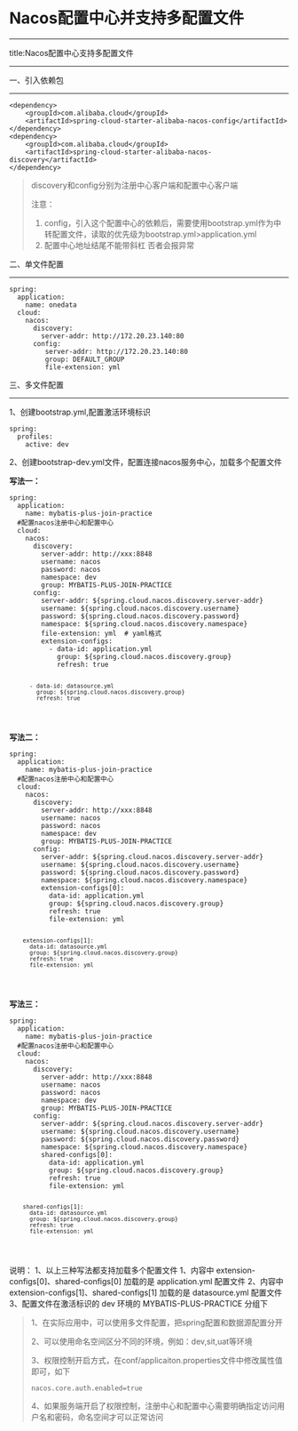 <h1>Nacos配置中心并支持多配置文件</h1>
<hr />
<p>title:Nacos配置中心支持多配置文件</p>
<hr />
<p>一、引入依赖包</p>
<hr />
<pre><code class="language-xml">&lt;dependency&gt;
    &lt;groupId&gt;com.alibaba.cloud&lt;/groupId&gt;
    &lt;artifactId&gt;spring-cloud-starter-alibaba-nacos-config&lt;/artifactId&gt;
&lt;/dependency&gt;
&lt;dependency&gt;
    &lt;groupId&gt;com.alibaba.cloud&lt;/groupId&gt;
    &lt;artifactId&gt;spring-cloud-starter-alibaba-nacos-discovery&lt;/artifactId&gt;
&lt;/dependency&gt;
</code></pre>
<blockquote>
<p>discovery和config分别为注册中心客户端和配置中心客户端</p>
<p>注意：</p>
<ol>
<li>config，引入这个配置中心的依赖后，需要使用bootstrap.yml作为中转配置文件，读取的优先级为bootstrap.yml&gt;application.yml</li>
<li>配置中心地址结尾不能带斜杠 否者会报异常</li>
</ol>
</blockquote>
<p>二、单文件配置</p>
<hr />
<pre><code class="language-yml">spring:
  application:
    name: onedata
  cloud:
    nacos:
      discovery:
        server-addr: http://172.20.23.140:80
      config:
         server-addr: http://172.20.23.140:80
         group: DEFAULT_GROUP
         file-extension: yml
</code></pre>
<p>三、多文件配置</p>
<hr />
<p>1、创建bootstrap.yml,配置激活环境标识</p>
<pre><code class="language-yml">spring:
  profiles:
    active: dev
</code></pre>
<p>2、创建bootstrap-dev.yml文件，配置连接nacos服务中心，加载多个配置文件</p>
<p><strong>写法一：</strong></p>
<pre><code class="language-yml">spring:
  application:
    name: mybatis-plus-join-practice
  #配置nacos注册中心和配置中心
  cloud:
    nacos:
      discovery:
        server-addr: http://xxx:8848
        username: nacos
        password: nacos
        namespace: dev
        group: MYBATIS-PLUS-JOIN-PRACTICE
      config:
        server-addr: ${spring.cloud.nacos.discovery.server-addr}
        username: ${spring.cloud.nacos.discovery.username}
        password: ${spring.cloud.nacos.discovery.password}
        namespace: ${spring.cloud.nacos.discovery.namespace}
        file-extension: yml  # yaml格式
        extension-configs:
          - data-id: application.yml
            group: ${spring.cloud.nacos.discovery.group}
            refresh: true
 
          - data-id: datasource.yml
            group: ${spring.cloud.nacos.discovery.group}
            refresh: true
</code></pre>
<p><strong>写法二：</strong></p>
<pre><code class="language-yaml">spring:
  application:
    name: mybatis-plus-join-practice
  #配置nacos注册中心和配置中心
  cloud:
    nacos:
      discovery:
        server-addr: http://xxx:8848
        username: nacos
        password: nacos
        namespace: dev
        group: MYBATIS-PLUS-JOIN-PRACTICE
      config:
        server-addr: ${spring.cloud.nacos.discovery.server-addr}
        username: ${spring.cloud.nacos.discovery.username}
        password: ${spring.cloud.nacos.discovery.password}
        namespace: ${spring.cloud.nacos.discovery.namespace}
        extension-configs[0]:
          data-id: application.yml
          group: ${spring.cloud.nacos.discovery.group}
          refresh: true
          file-extension: yml
 
        extension-configs[1]:
          data-id: datasource.yml
          group: ${spring.cloud.nacos.discovery.group}
          refresh: true
          file-extension: yml
</code></pre>
<p><strong>写法三：</strong></p>
<pre><code class="language-yaml">spring:
  application:
    name: mybatis-plus-join-practice
  #配置nacos注册中心和配置中心
  cloud:
    nacos:
      discovery:
        server-addr: http://xxx:8848
        username: nacos
        password: nacos
        namespace: dev
        group: MYBATIS-PLUS-JOIN-PRACTICE
      config:
        server-addr: ${spring.cloud.nacos.discovery.server-addr}
        username: ${spring.cloud.nacos.discovery.username}
        password: ${spring.cloud.nacos.discovery.password}
        namespace: ${spring.cloud.nacos.discovery.namespace}
        shared-configs[0]:
          data-id: application.yml
          group: ${spring.cloud.nacos.discovery.group}
          refresh: true
          file-extension: yml
 
        shared-configs[1]:
          data-id: datasource.yml
          group: ${spring.cloud.nacos.discovery.group}
          refresh: true
          file-extension: yml
</code></pre>
<p>说明： 1、以上三种写法都支持加载多个配置文件 1、内容中 extension-configs[0]、shared-configs[0] 加载的是 application.yml 配置文件 2、内容中 extension-configs[1]、shared-configs[1] 加载的是 datasource.yml 配置文件 3、配置文件在激活标识的 dev 环境的 MYBATIS-PLUS-PRACTICE 分组下</p>
<blockquote>
<p>1、在实际应用中，可以使用多文件配置，把spring配置和数据源配置分开</p>
<p>2、可以使用命名空间区分不同的环境，例如：dev,sit,uat等环境</p>
<p>3、权限控制开启方式，在conf/applicaiton.properties文件中修改属性值即可，如下</p>
<p><code>nacos.core.auth.enabled=true</code></p>
<p>4、如果服务端开启了权限控制，注册中心和配置中心需要明确指定访问用户名和密码，命名空间才可以正常访问</p>
</blockquote>
